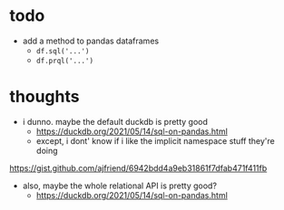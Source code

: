 # todo

- add a method to pandas dataframes
    + `df.sql('...')`
    + `df.prql('...')`


# thoughts

- i dunno. maybe the default duckdb is pretty good
    + https://duckdb.org/2021/05/14/sql-on-pandas.html
    + except, i dont' know if i like the implicit namespace stuff they're doing

https://gist.github.com/ajfriend/6942bdd4a9eb31861f7dfab471f411fb


- also, maybe the whole relational API is pretty good?
    + https://duckdb.org/2021/05/14/sql-on-pandas.html
